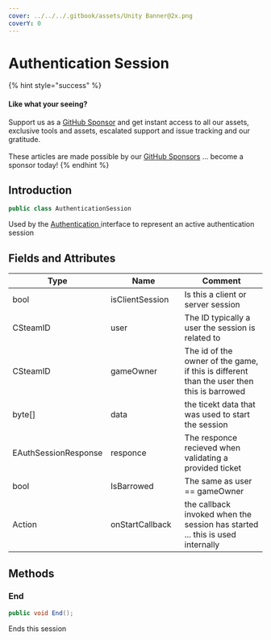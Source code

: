 ```yaml
---
cover: ../../../.gitbook/assets/Unity Banner@2x.png
coverY: 0
---
```


# Authentication Session

{% hint style="success" %}
#### Like what your seeing?

Support us as a [GitHub Sponsor](../../../become-a-sponsor/) and get instant access to all our assets, exclusive tools and assets, escalated support and issue tracking and our gratitude.\
\
These articles are made possible by our [GitHub Sponsors](../../../become-a-sponsor/) ... become a sponsor today!
{% endhint %}

## Introduction

```csharp
public class AuthenticationSession
```

Used by the [Authentication ](../api/authentication.md)interface to represent an active authentication session

## Fields and Attributes

<table><thead><tr><th width="176.1867087633845">Type</th><th width="173.82668241105068">Name</th><th width="375.82373346952215">Comment</th></tr></thead><tbody><tr><td>bool</td><td>isClientSession</td><td>Is this a client or server session</td></tr><tr><td>CSteamID</td><td>user</td><td>The ID typically a user the session is related to</td></tr><tr><td>CSteamID</td><td>gameOwner</td><td>The id of the owner of the game, if this is different than the user then this is barrowed</td></tr><tr><td>byte[]</td><td>data</td><td>the ticekt data that was used to start the session</td></tr><tr><td>EAuthSessionResponse</td><td>responce</td><td>The responce recieved when validating a provided ticket</td></tr><tr><td>bool</td><td>IsBarrowed</td><td>The same as user == gameOwner</td></tr><tr><td>Action</td><td>onStartCallback</td><td>the callback invoked when the session has started ... this is used internally</td></tr></tbody></table>

## Methods

### End

```csharp
public void End();
```

Ends this session&#x20;
